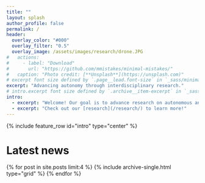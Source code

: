 ```yaml
---
title: ""
layout: splash
author_profile: false
permalink: /
header:
  overlay_color: "#000"
  overlay_filter: "0.5"
  overlay_image: /assets/images/research/drone.JPG
#   actions:
#     - label: "Download"
#       url: "https://github.com/mmistakes/minimal-mistakes/"
#   caption: "Photo credit: [**Unsplash**](https://unsplash.com)"
# excerpt font size defined by `.page__lead.font-size` in `_sass/minimal-mistakes/_page.scss`
excerpt: "Advancing autonomy through interdisciplinary research."
# intro.excerpt font size defined by `.archive__item-excerpt` in `_sass/minimal-mistakes/_archive.scss`
intro: 
  - excerpt: "Welcome! Our goal is to advance research on autonomous and intelligent systems with a focus on robots that interact with each other and humans. We primarily work at the intersection of robotics, artificial intelligence, and multi-agent systems, though we draw inspiration from other fields, like neuroscience, as well."
  - excerpt: "Check out our [research](/research/) to learn more!"
---
```


{% include feature_row id="intro" type="center" %}

<!-- # Highlighted projects -->

# Latest news

<!-- <div class="feature__wrapper">
  {% for post in site.posts limit:3 %}
     {% include archive-single.html %}
  {% endfor %}
</div> -->

<!-- grid__wrapped font sizes defined by `.archive__item-title` and `.archive__item-excerpt` in `_sass/minimal-mistakes/_archive.scss` -->
<div class="grid__wrapper">
  {% for post in site.posts limit:4 %}
    {% include archive-single.html type="grid" %}
  {% endfor %}
</div>

<!-- # Press

Our work has been highlighted at [UNITE.AI](https://www.unite.ai/ai-helps-train-teams-of-collaborative-robots-and-drones/). -->